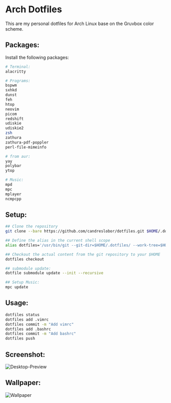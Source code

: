# Arch Dotfiles

This are my personal dotfiles for Arch Linux base on the Gruvbox color scheme.

## Packages:

Install the following packages:

```bash 
# Terminal:
alacritty 

# Programs:
bspwm
sxhkd
dunst
feh
htop
neovim
picom
redshift
udiskie
udiskie2
zsh
zathura
zathura-pdf-poppler
perl-file-mimeinfo

# from aur:
yay
polybar
ytop

# Music:
mpd
mpc
mplayer
ncmpcpp
```

## Setup:

```bash
## Clone the repository
git clone --bare https://github.com/candreslobor/dotfiles.git $HOME/.dotfiles

## Define the alias in the current shell scope
alias dotfiles='/usr/bin/git --git-dir=$HOME/.dotfiles/ --work-tree=$HOME'

## Checkout the actual content from the git repository to your $HOME
dotfiles checkout

## submodule update:
dotfile submodule update --init --recursive
```

```bash
## Setup Music:
mpc update
```

## Usage:

```bash
dotfiles status
dotfiles add .vimrc
dotfiles commit -m "Add vimrc"
dotfiles add .bashrc
dotfiles commit -m "Add bashrc"
dotfiles push
```

## Screenshot:
![Desktop-Preview](https://raw.githubusercontent.com/candreslobor/wallpapers/master/preview.png)

## Wallpaper:
![Wallpaper](https://raw.githubusercontent.com/candreslobor/wallpapers/master/wallhaven-eydedl.jpg)


